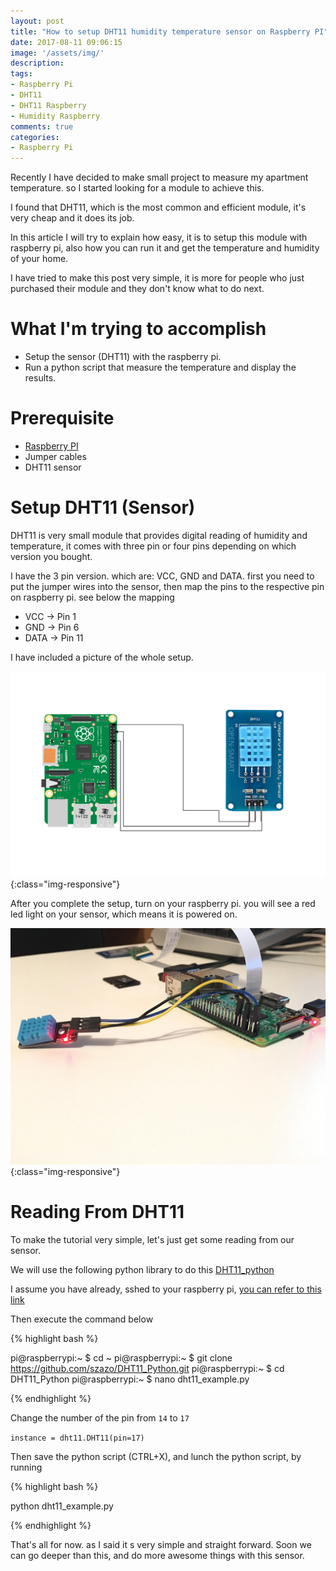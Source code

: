```yaml
---
layout: post
title: "How to setup DHT11 humidity temperature sensor on Raspberry PI"
date: 2017-08-11 09:06:15
image: '/assets/img/'
description:
tags:
- Raspberry Pi
- DHT11 
- DHT11 Raspberry 
- Humidity Raspberry
comments: true
categories:
- Raspberry Pi
---
```


Recently I have decided to make small project to measure my apartment temperature. so I started looking for a module to achieve this. 

I found that DHT11, which is the most common and efficient module, it's very cheap and it does its job.

In this article I will try to explain how easy, it is to setup this module with raspberry pi, also how you can run it and get the temperature and humidity of your home.

I have tried to make this post very simple, it is more for people who just purchased their module and they don't know what to do next.

# What I'm trying to accomplish

- Setup the sensor (DHT11) with the raspberry pi.
- Run a python script that measure the temperature and display the results.

# Prerequisite 

- [Raspberry PI](https://www.raspberrypi.org/products/)
- Jumper cables
- DHT11 sensor

# Setup DHT11 (Sensor)

DHT11 is very small module that provides digital reading of humidity and temperature, it comes with three pin or four pins depending on which version you bought.

I have the 3 pin version. which are: VCC, GND and DATA. first you need to put the jumper wires into the sensor, then map the pins to the respective pin on raspberry pi. see below the mapping

- VCC   ->  Pin 1
- GND   ->  Pin 6
- DATA  ->  Pin 11

I have included a picture of the whole setup.

![DHT11 Raspberry Pi Setup](/assets/img/post/raspberry/setup-dht11/setup-dht11-raspi.png){:class="img-responsive"}

After you complete the setup, turn on your raspberry pi. you will see a red led light on your sensor, which means it is powered on.

![DHT11 Raspberry Pi Setup](/assets/img/post/raspberry/setup-dht11/dht11-sensor-raspberry-pi.jpg){:class="img-responsive"}


# Reading From DHT11

To make the tutorial very simple, let's just get some reading from our sensor.

We will use the following python library to do this [DHT11_python](https://github.com/szazo/DHT11_Python.git)

I assume you have already, sshed to your raspberry pi, [you can refer to this link](http://issamben.com/how-to-install-raspbian-and-ssh-to-raspberry-pi/)

Then execute the command below

{% highlight bash %}

pi@raspberrypi:~ $ cd ~ 
pi@raspberrypi:~ $ git clone https://github.com/szazo/DHT11_Python.git
pi@raspberrypi:~ $ cd DHT11_Python
pi@raspberrypi:~ $ nano dht11_example.py

{% endhighlight %}

Change the number of the pin from `14` to `17`

`instance = dht11.DHT11(pin=17)`

Then save the python script (CTRL+X), and lunch the python script, by running

{% highlight bash %}

python dht11_example.py

{% endhighlight %}

That's all for now.  as I said it s very simple and straight forward. Soon we can go deeper than this, and do more awesome things with this sensor.